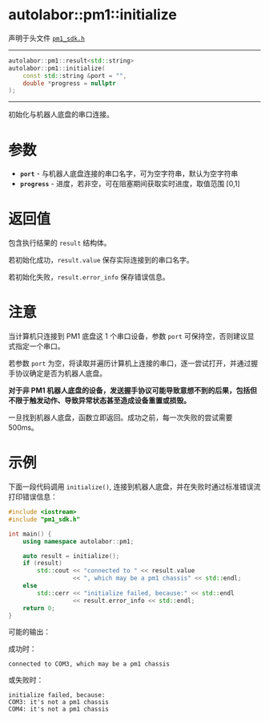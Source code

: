 # autolabor::pm1::initialize

声明于头文件 [`pm1_sdk.h`](https://github.com/autolaborcenter/pm1_sdk/blob/master/src/main/pm1_sdk.h)

---

```c++
autolabor::pm1::result<std::string>
autolabor::pm1::initialize(
    const std::string &port = "",
    double *progress = nullptr
);
```

---

初始化与机器人底盘的串口连接。

# 参数

* **`port`** - 与机器人底盘连接的串口名字，可为空字符串，默认为空字符串
* **`progress`** - 进度，若非空，可在阻塞期间获取实时进度，取值范围 [0,1]

# 返回值

包含执行结果的 `result` 结构体。

若初始化成功，`result.value` 保存实际连接到的串口名字。

若初始化失败，`result.error_info` 保存错误信息。

<a name="注意"></a>

# 注意

当计算机只连接到 PM1 底盘这 1 个串口设备，参数 `port` 可保持空，否则建议显式指定一个串口。

若参数 `port` 为空，将读取并遍历计算机上连接的串口，逐一尝试打开，并通过握手协议确定是否为机器人底盘。

**对于非 PM1 机器人底盘的设备，发送握手协议可能导致意想不到的后果，包括但不限于触发动作、导致异常状态甚至造成设备重置或损毁。**

一旦找到机器人底盘，函数立即返回。成功之前，每一次失败的尝试需要 500ms。

# 示例

下面一段代码调用 `initialize()`, 连接到机器人底盘，并在失败时通过标准错误流打印错误信息：

```c++
#include <iostream>
#include "pm1_sdk.h"

int main() {
	using namespace autolabor::pm1;

	auto result = initialize();
	if (result)
		std::cout << "connected to " << result.value
		          << ", which may be a pm1 chassis" << std::endl;
	else
		std::cerr << "initialize failed, because:" << std::endl
		          << result.error_info << std::endl;
	return 0;
}

```

可能的输出：

成功时：

```shell
connected to COM3, which may be a pm1 chassis
```

或失败时：

```shell
initialize failed, because:
COM3: it's not a pm1 chassis
COM4: it's not a pm1 chassis
```
